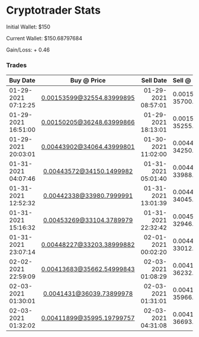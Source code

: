 # Cryptotrader Stats

Initial Wallet: $150

Current Wallet: $150.68797684

Gain/Loss: + 0.46

### Trades 

| Buy Date | Buy @ Price | Sell Date | Sell @ Price | Start/End Amount | Gain/Loss |
| :------------- | :----------: | -----------: | :------------- | :----------: | -----------: |
| 01\-29\-2021 07:12:25 | 0.00153599@32554.83999895 | 01\-29\-2021 08:57:01 | 0.00153599 @ 35700.0 | 50.00390869/54.64292105 | + 9.66 |
| 01\-29\-2021 16:51:00 | 0.00150205@36248.63999866 | 01\-29\-2021 18:13:01 | 0.00150205 @ 35255.82299523 | 54.44726971/52.770662900000005 | - 2.74 |
| 01\-29\-2021 20:03:01 | 0.00443902@34064.43999801 | 01\-30\-2021 11:02:00 | 0.00443902 @ 34250.63999936 | 151.21273044/151.50713851 | + 0.55 |
| 01\-31\-2021 04:07:46 | 0.00443572@34150.1499982 | 01\-31\-2021 05:01:40 | 0.00443572 @ 33988.75 | 151.48050335/150.23690213 | - 0.47 |
| 01\-31\-2021 12:52:32 | 0.00442338@33980.7999991 | 01\-31\-2021 13:01:39 | 0.00442338 @ 34045.33799945 | 150.3099911/150.06838307 | + 0.19 |
| 01\-31\-2021 15:16:32 | 0.00453269@33104.3789979 | 01\-31\-2021 22:32:42 | 0.00453269 @ 32946.20099985 | 150.05188764/148.81224361000002 | - 0.48 |
| 01\-31\-2021 23:07:14 | 0.00448227@33203.38999882 | 02\-01\-2021 00:02:20 | 0.00448227 @ 33012.69999799 | 148.82655889/147.4539334 | - 0.57 |
| 02\-02\-2021 22:59:09 | 0.00413683@35662.54999843 | 02\-03\-2021 01:08:29 | 0.00413683 @ 36232.01899764 | 147.52990671/149.36110319000002 | + 1.60 |
| 02\-03\-2021 01:30:01 | 0.0041431@36039.73899978 | 02\-03\-2021 01:31:01 | 0.0041431 @ 35966.70999976 | 149.31624265/148.49212834 | - 0.20 |
| 02\-03\-2021 01:32:02 | 0.00411899@35995.19799757 | 02\-03\-2021 04:31:08 | 0.00411899 @ 36693.59599805 | 148.2638606/150.61156304 | + 1.94 |
